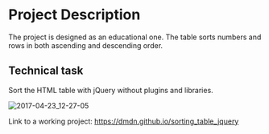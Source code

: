 # Project Description
The project is designed as an educational one. The table sorts numbers and rows in both ascending and descending order.

## Technical task
Sort the HTML table with jQuery without plugins and libraries.

![2017-04-23_12-27-05](https://cloud.githubusercontent.com/assets/19373990/25312383/4843adea-2820-11e7-9f60-5cf23f800577.png)

Link to a working project: https://dmdn.github.io/sorting_table_jquery

